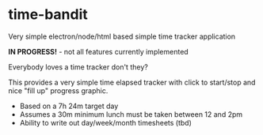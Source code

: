 # time-bandit
Very simple electron/node/html based simple time tracker application

**IN PROGRESS!** - not all features currently implemented

Everybody loves a time tracker don't they?

This provides a very simple time elapsed tracker with click to start/stop and nice "fill up" progress graphic.

  - Based on a 7h 24m target day
  - Assumes a 30m minimum lunch must be taken between 12 and 2pm
  - Ability to write out day/week/month timesheets (tbd)
